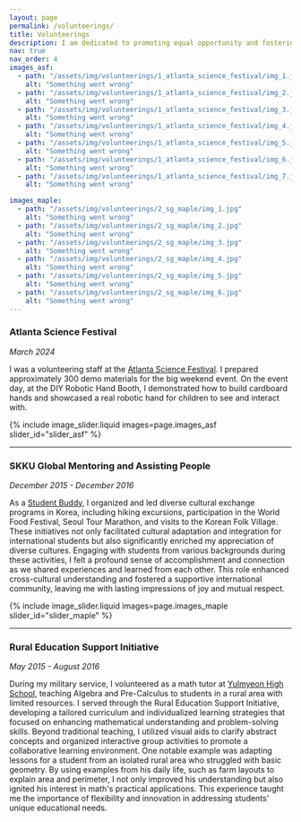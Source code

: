 ```yaml
---
layout: page
permalink: /volunteerings/
title: Volunteerings
description: I am dedicated to promoting equal opportunity and fostering diversity and inclusion.
nav: true
nav_order: 4
images_asf:
  - path: "/assets/img/volunteerings/1_atlanta_science_festival/img_1.jpg"
    alt: "Something went wrong"
  - path: "/assets/img/volunteerings/1_atlanta_science_festival/img_2.jpg"
    alt: "Something went wrong"
  - path: "/assets/img/volunteerings/1_atlanta_science_festival/img_3.jpg"
    alt: "Something went wrong"
  - path: "/assets/img/volunteerings/1_atlanta_science_festival/img_4.jpg"
    alt: "Something went wrong"
  - path: "/assets/img/volunteerings/1_atlanta_science_festival/img_5.jpg"
    alt: "Something went wrong"
  - path: "/assets/img/volunteerings/1_atlanta_science_festival/img_6.jpg"
    alt: "Something went wrong"
  - path: "/assets/img/volunteerings/1_atlanta_science_festival/img_7.jpg"
    alt: "Something went wrong"

images_maple:
  - path: "/assets/img/volunteerings/2_sg_maple/img_1.jpg"
    alt: "Something went wrong"
  - path: "/assets/img/volunteerings/2_sg_maple/img_2.jpg"
    alt: "Something went wrong"
  - path: "/assets/img/volunteerings/2_sg_maple/img_3.jpg"
    alt: "Something went wrong"
  - path: "/assets/img/volunteerings/2_sg_maple/img_4.jpg"
    alt: "Something went wrong"
  - path: "/assets/img/volunteerings/2_sg_maple/img_5.jpg"
    alt: "Something went wrong"
  - path: "/assets/img/volunteerings/2_sg_maple/img_6.jpg"
    alt: "Something went wrong"
---
```


### Atlanta Science Festival

<a id="atlanta-science-festival"></a>

_March 2024_

I was a volunteering staff at the [Atlanta Science Festival](https://research.gatech.edu/ATLScienceFestival). I prepared approximately 300 demo materials for the big weekend event. On the event day, at the DIY Robotic Hand Booth, I demonstrated how to build cardboard hands and showcased a real robotic hand for children to see and interact with.

{% include image_slider.liquid images=page.images_asf slider_id="slider_asf" %}

---

### SKKU Global Mentoring and Assisting People

<a id="SG-Maple"></a>

_December 2015 - December 2016_

As a [Student Buddy](https://webzine-skku-edu.translate.goog/skkuzine/section/coverStory.do?mode=list&articleNo=34199&_x_tr_sl=ko&_x_tr_tl=en&_x_tr_hl=en&_x_tr_pto=wapp), I organized and led diverse cultural exchange programs in Korea, including hiking excursions, participation in the World Food Festival, Seoul Tour Marathon, and visits to the Korean Folk Village. These initiatives not only facilitated cultural adaptation and integration for international students but also significantly enriched my appreciation of diverse cultures. Engaging with students from various backgrounds during these activities, I felt a profound sense of accomplishment and connection as we shared experiences and learned from each other. This role enhanced cross-cultural understanding and fostered a supportive international community, leaving me with lasting impressions of joy and mutual respect.

{% include image_slider.liquid images=page.images_maple slider_id="slider_maple" %}

---

### Rural Education Support Initiative

<a id="rural-education"></a>

_May 2015 - August 2016_

During my military service, I volunteered as a math tutor at [Yulmyeon High School](https://maps.app.goo.gl/BZrqtW3GoZsguiPb7), teaching Algebra and Pre-Calculus to students in a rural area with limited resources. I served through the Rural Education Support Initiative, developing a tailored curriculum and individualized learning strategies that focused on enhancing mathematical understanding and problem-solving skills. Beyond traditional teaching, I utilized visual aids to clarify abstract concepts and organized interactive group activities to promote a collaborative learning environment. One notable example was adapting lessons for a student from an isolated rural area who struggled with basic geometry. By using examples from his daily life, such as farm layouts to explain area and perimeter, I not only improved his understanding but also ignited his interest in math's practical applications. This experience taught me the importance of flexibility and innovation in addressing students' unique educational needs.

